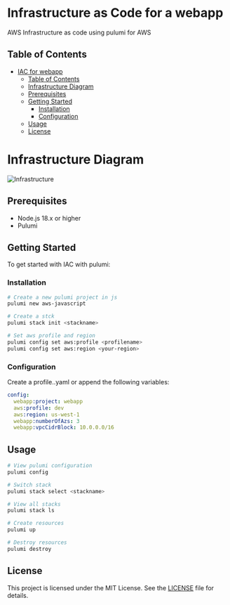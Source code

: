 # Infrastructure as Code for a webapp

AWS Infrastructure as code using pulumi for AWS

## Table of Contents

- [IAC for webapp](#iac-webapp)
  - [Table of Contents](#table-of-contents)
  - [Infrastructure Diagram](#infrastructure-diagram)
  - [Prerequisites](#prerequisites)
  - [Getting Started](#getting-started)
    - [Installation](#installation)
    - [Configuration](#configuration)
  - [Usage](#usage)
  - [License](#license)

# Infrastructure Diagram
![Infrastructure](https://github.com/dev-kudli/iac-pulumi/assets/53204171/65e51564-a456-42b6-a51f-ed50a1796fa2)

## Prerequisites

- Node.js 18.x or higher
- Pulumi

## Getting Started

To get started with IAC with pulumi:

### Installation

```bash
# Create a new pulumi project in js
pulumi new aws-javascript

# Create a stck
pulumi stack init <stackname>

# Set aws profile and region
pulumi config set aws:profile <profilename>
pulumi config set aws:region <your-region>
```

### Configuration
Create a profile.<stackname>.yaml or append the following variables:
```yaml
config:
  webapp:project: webapp
  aws:profile: dev
  aws:region: us-west-1
  webapp:numberOfAzs: 3
  webapp:vpcCidrBlock: 10.0.0.0/16
```

## Usage
```bash
# View pulumi configuration
pulumi config

# Switch stack
pulumi stack select <stackname>

# View all stacks
pulumi stack ls

# Create resources
pulumi up

# Destroy resources
pulumi destroy
```

## License
This project is licensed under the MIT License. See the [LICENSE](.\LICENSE) file for details.
